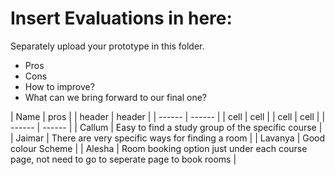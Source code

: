 # Insert Evaluations in here:
Separately upload your prototype in this folder. 

* Pros
* Cons
* How to improve?
* What can we bring forward to our final one?

| Name | pros |
| header | header |
| ------ | ------ |
| cell | cell |
| cell | cell | 
| ------ | ------ |
| Callum | Easy to find a study group of the specific course    |
| Jaimar | There are very specific ways for finding a room | 
| Lavanya | Good colour Scheme |
| Alesha | Room booking option just under each course page, not need to go to seperate page to book rooms  |
 